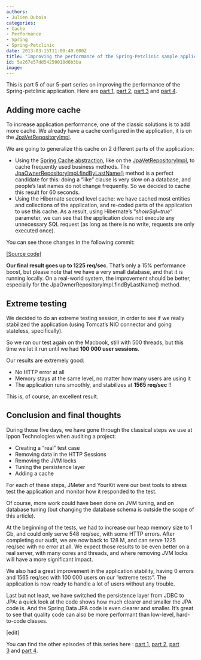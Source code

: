 ```yaml
---
authors:
- Julien Dubois
categories:
- Cache
- Performance
- Spring
- Spring-Petclinic
date: 2013-03-15T11:00:40.000Z
title: "Improving the performance of the Spring-Petclinic sample application (part 5 of 5)"
id: 5a267e57dd54250018d6b5ba
image: 
---
```


This is part 5 of our 5-part series on improving the performance of the Spring-petclinic application. Here are [part 1](https://test-ippon.ghost.io/improving-the-performance-of-the-spring-petclinic-sample-application-part-1-of-5/), [part 2](https://test-ippon.ghost.io/improving-the-performance-of-the-spring-petclinic-sample-application-part-2-of-5/), [part 3](https://test-ippon.ghost.io/improving-the-performance-of-the-spring-petclinic-sample-application-part-3-of-5/) and [part 4](https://test-ippon.ghost.io/improving-the-performance-of-the-spring-petclinic-sample-application-part-4-of-5/).

## Adding more cache

To increase application performance, one of the classic solutions is to add more cache. We already have a cache configured in the application, it is on the [JpaVetRepositoryImpl](https://github.com/jdubois/spring-petclinic/blob/681026758d2f80082c4597ec0393bff07c95be65/src/main/java/org/springframework/samples/petclinic/repository/jpa/JpaVetRepositoryImpl.java#L44).

We are going to generalize this cache on 2 different parts of the application:

- Using the [Spring Cache abstraction](http://static.springsource.org/spring/docs/3.2.x/spring-framework-reference/html/cache.html), like on the [JpaVetRepositoryImpl](https://github.com/jdubois/spring-petclinic/blob/681026758d2f80082c4597ec0393bff07c95be65/src/main/java/org/springframework/samples/petclinic/repository/jpa/JpaVetRepositoryImpl.java#L44), to cache frequently used business methods. The [JpaOwnerRepositoryImpl.findByLastName()](https://github.com/jdubois/spring-petclinic/blob/05a60b774011c41d522293ec3b2f4ed89b680ec5/src/main/java/org/springframework/samples/petclinic/repository/jpa/JpaOwnerRepositoryImpl.java#L46) method is a perfect candidate for this: doing a “like” clause is very slow on a database, and people’s last names do not change frequently. So we decided to cache this result for 60 seconds.
- Using the Hibernate second level cache: we have cached most entities and collections of the application, and re-coded parts of the application to use this cache. As a result, using Hibernate’s “*showSql=true*” parameter, we can see that the application does not execute any unnecessary SQL request (as long as there is no write, requests are only executed once).

You can see those changes in the following commit:

[[Source code]](https://github.com/jdubois/spring-petclinic/commit/05a60b774011c41d522293ec3b2f4ed89b680ec5)

**Our final result goes up to 1225 req/sec**. That’s only a 15% performance boost, but please note that we have a very small database, and that it is running locally. On a real-world system, the improvement should be better, especially for the JpaOwnerRepositoryImpl.findByLastName() method.

## Extreme testing

We decided to do an extreme testing session, in order to see if we really stabilized the application (using Tomcat’s NIO connector and going stateless, specifically).

So we ran our test again on the Macbook, still with 500 threads, but this time we let it run until we had **100 000 user sessions**.

Our results are extremely good:

- No HTTP error at all
- Memory stays at the same level, no matter how many users are using it
- The application runs smoothly, and stabilizes at **1565 req/sec** !!

This is, of course, an excellent result.

## Conclusion and final thoughts

During those five days, we have gone through the classical steps we use at Ippon Technologies when auditing a project:

- Creating a “real” test case
- Removing data in the HTTP Sessions
- Removing the JVM locks
- Tuning the persistence layer
- Adding a cache

For each of these steps, JMeter and YourKit were our best tools to stress test the application and monitor how it responded to the test.

Of course, more work could have been done on JVM tuning, and on database tuning (but changing the database schema is outside the scope of this article).

At the beginning of the tests, we had to increase our heap memory size to 1 Gb, and could only serve 548 req/sec, with some HTTP errors. After completing our audit, we are now back to 128 M, and can serve 1225 req/sec with no error at all. We expect those results to be even better on a real server, with many cores and threads, and where removing JVM locks will have a more significant impact.

We also had a great improvement in the application stability, having 0 errors and 1565 req/sec with 100 000 users on our “extreme tests”. The application is now ready to handle a lot of users without any trouble.

Last but not least, we have switched the persistence layer from JDBC to JPA: a quick look at the code shows how much clearer and smaller the JPA code is. And the Spring Data JPA code is even clearer and smaller. It’s great to see that quality code can also be more performant than low-level, hard-to-code classes.

[edit]

You can find the other episodes of this series here : [part 1](http://blog.ippon.fr/?p=7496), [part 2](http://blog.ippon.fr/?p=7500), [part 3](http://blog.ippon.fr/?p=7512) and [part 4](http://blog.ippon.fr/?p=7520).
